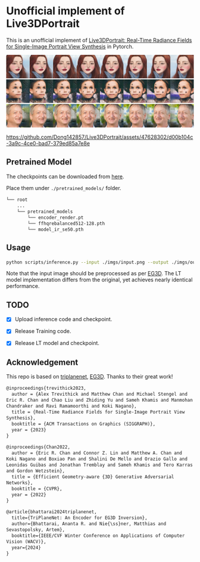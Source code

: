 # Unofficial implement of Live3DPortrait
This is an unofficial implement of [Live3DPortrait: Real-Time Radiance Fields for Single-Image Portrait View Synthesis](https://research.nvidia.com/labs/nxp/lp3d/) in Pytorch. 

![display1](./docs/display1.png)
![display2](./docs/display2.png)
![display3](./docs/display3.png)

https://github.com/Dong142857/Live3DPortrait/assets/47628302/d00b104c-3a9c-4ce0-bad7-379ed85a7e8e




## Pretrained Model
The checkpoints can be downloaded from [here](https://drive.google.com/drive/folders/1Z6uri8pH048Qzyhu0PE3llxO5EC7ic_v?usp=drive_link). 
<!-- InceptionV3 pretrained model comes from [here](https://github.com/mseitzer/pytorch-fid/releases). -->
Place them under `./pretrained_models/` folder.

```
└── root
    ...
    └── pretrained_models
        └── encoder_render.pt
        └── ffhqrebalanced512-128.pth
        └── model_ir_se50.pth        
```

## Usage

```bash
python scripts/inference.py --input ./imgs/input.png --output ./imgs/output.png --checkpoint ./checkpoints/ckpt.pth 
```

Note that the input image should be preprocessed as per [EG3D](https://github.com/NVlabs/eg3d). The LT model implementation differs from the original, yet achieves nearly identical performance.

## TODO
- [x] Upload inference code and checkpoint.
- [x] Release Training code.
- [x] Release LT model and checkpoint.



## Acknowledgement
This repo is based on [triplanenet](https://github.com/anantarb/triplanenet), [EG3D](https://github.com/NVlabs/eg3d). Thanks to their great work!

```
@inproceedings{trevithick2023,
  author = {Alex Trevithick and Matthew Chan and Michael Stengel and Eric R. Chan and Chao Liu and Zhiding Yu and Sameh Khamis and Manmohan Chandraker and Ravi Ramamoorthi and Koki Nagano},
  title = {Real-Time Radiance Fields for Single-Image Portrait View Synthesis},
  booktitle = {ACM Transactions on Graphics (SIGGRAPH)},
  year = {2023}
}
```
```
@inproceedings{Chan2022,
  author = {Eric R. Chan and Connor Z. Lin and Matthew A. Chan and Koki Nagano and Boxiao Pan and Shalini De Mello and Orazio Gallo and Leonidas Guibas and Jonathan Tremblay and Sameh Khamis and Tero Karras and Gordon Wetzstein},
  title = {Efficient Geometry-aware {3D} Generative Adversarial Networks},
  booktitle = {CVPR},
  year = {2022}
}
```

```
@article{bhattarai2024triplanenet,
  title={TriPlaneNet: An Encoder for EG3D Inversion},
  author={Bhattarai, Ananta R. and Nie{\ss}ner, Matthias and Sevastopolsky, Artem},
  booktitle={IEEE/CVF Winter Conference on Applications of Computer Vision (WACV)},
  year={2024}
}
```
